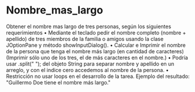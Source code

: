 # Nombre_mas_largo
Obtener el nombre mas largo de tres personas, según los siguientes requerimientos
•	Mediante el teclado pedir el nombre completo (nombre + apellido) de tres miembros de la familia o amigos usando la clase JOptionPane y método showInputDialog().
•	Calcular e Imprimir el nombre de la persona que tenga el nombre más largo (en cantidad de caracteres)   (Imprimir sólo uno de los tres, el de más caracteres en el nombre.)
•	Podría usar .split(" "); del objeto String para separar nombre y apellido en un arreglo, y con el indice cero accedemos al nombre de la persona.
•	Restricción no usar loops en el desarrollo de la tarea.
Ejemplo del resultado: "Guillermo Doe tiene el nombre más largo."
